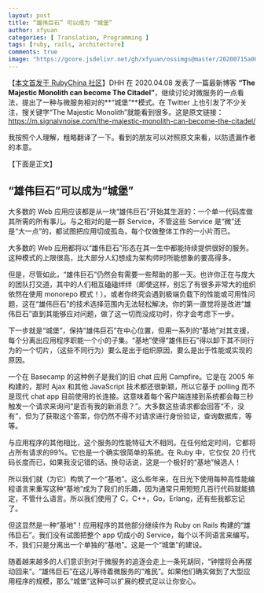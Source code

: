 ```yaml
---
layout: post
title: “雄伟巨石” 可以成为 “城堡”
author: xfyuan
categories: [ Translation, Programming ]
tags: [ruby, rails, architecture]
comments: true
image: "https://gcore.jsdelivr.net/gh/xfyuan/ossimgs@master/20200715a008.jpg"
---
```


【[本文首发于 RubyChina 社区](https://ruby-china.org/topics/39735)】DHH 在 2020.04.08 发表了一篇最新博客 **“The Majestic Monolith can become The Citadel”**，继续讨论对微服务的一点看法，提出了一种与微服务相对的**“城堡”**模式。在 Twitter 上也引发了不少关注，搜关键字“The Majestic Monolith”就能看到很多。这是原文链接：https://m.signalvnoise.com/the-majestic-monolith-can-become-the-citadel/

我按照个人理解，粗略翻译了一下。看到的朋友可以对照原文来看，以防遗漏作者的本意。

【下面是正文】

## “雄伟巨石”可以成为“城堡”

大多数的 Web 应用应该都是从一块“雄伟巨石”开始其生涯的：一个单一代码库做其所需的所有事儿。与之相对的是一群 Service，不管这些 Service 是“微”还是“大一点”的，都试图把应用切成孤岛，每个仅做整体工作的一小片而已。

大多数的 Web 应用都将以“雄伟巨石”形态在其一生中都能持续提供很好的服务。这种模式的上限很高，比大部分人幻想成为架构师时所能想象的要高得多。

但是，尽管如此，“雄伟巨石”仍然会有需要一些帮助的那一天。也许你正在与庞大的团队打交道，其中的人们相互磕磕绊绊（即使这样，别忘了有很多非常大的组织依然在使用 monorepo 模式！）。或者你终究会遇到极端负载下的性能或可用性问题，这在“雄伟巨石”的技术选择范围内无法轻松解决。你的第一直觉将是改进“雄伟巨石”直到其能够应对问题，做了这一切而没成功时，你才会考虑下一步。

下一步就是“城堡”，保持“雄伟巨石”在中心位置，但用一系列的“基地”对其支援，每个分离出应用程序职能一个小的子集。“基地”使得“雄伟巨石”得以卸下其不同行为的一个切片，（这些不同行为）要么是出于组织原因，要么是出于性能或实现的原因。

一个在 Basecamp 的这种例子是我们的旧 chat 应用 Campfire。它是在 2005 年构建的，那时 Ajax 和其他 JavaScript 技术都还很新颖，所以它基于 polling 而不是现代 chat app 目前使用的长连接。这意味着每个客户端连接到系统都会每三秒触发一个请求来询问“是否有我的新消息？”。大多数这些请求都会回答“不，没有”，但为了获取这个答案，你仍然不得不对请求进行身份验证，查询数据库，等等。

与应用程序的其他相比，这个服务的性能特征大不相同。在任何给定时间，它都将占所有请求的99%。它也是一个确实很简单的系统。在 Ruby 中，它仅仅 20 行代码长度而已，如果我没记错的话。换句话说，这是一个极好的“基地”候选人！

所以我们就（为它）构筑了一个“基地”。这么些年来，在日光下使用每种高性能编程语言来重写这种“基地”成为了我们的乐趣，因为通常只用短短几百行代码就能搞定，不管什么语言。所以我们使用了 C，C++，Go，Erlang，还有些我都忘记了。

但这显然是一种“基地”！应用程序的其他部分继续作为 Ruby on Rails 构建的“雄伟巨石”。我们没有试图把整个 app 切成小的 Service，每个以不同语言来编写。不，我们只是分离出一个单独的“基地”。这是一个“城堡”的建设。

随着越来越多的人们意识到对于微服务的追逐会走上一条死胡同，“钟摆将会再摆动回来“。“雄伟巨石”在这儿等待着微服务的“难民”。如果他们确实做到了大型应用程序的规模，那么“城堡”这种可以扩展的模式足以让你安心。
